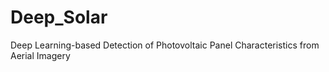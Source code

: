 # Deep_Solar
Deep Learning-based Detection of Photovoltaic Panel Characteristics from Aerial Imagery
